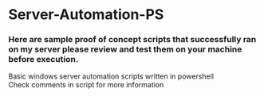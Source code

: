 # Server-Automation-PS
<h3>Here are sample proof of concept scripts that successfully ran on my server please review and test them on your machine before execution.</h3>
Basic windows server automation scripts written in powershell <br> 
Check comments in script for more information <br>